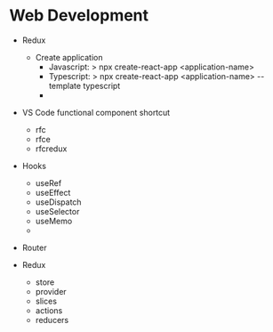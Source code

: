 # Web Development

- Redux
  - Create application
    - Javascript: \> npx create-react-app \<application-name\>
    - Typescript: \> npx create-react-app \<application-name\> --template typescript 
    - 
- VS Code functional component shortcut
  - rfc
  - rfce
  - rfcredux

- Hooks
  - useRef
  - useEffect
  - useDispatch
  - useSelector
  - useMemo
  - 

- Router


- Redux
  - store
  - provider
  - slices
  - actions
  - reducers 
